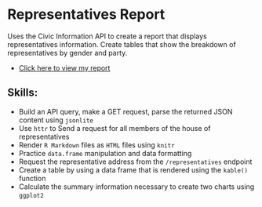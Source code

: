 # Representatives Report
Uses the Civic Information API to create a report that displays representatives information. Create tables that show the breakdown of representatives by gender and party.  

- [Click here to view my report](https://info201b-w19.github.io/a6-phung-phu/)

## Skills:
- Build an API query, make a GET request, parse the returned JSON content using `jsonlite`
- Use `httr` to Send a request for all members of the house of representatives
- Render `R Markdown` files as `HTML` files using `knitr`
- Practice `data.frame` manipulation and data formatting
- Request the representative address from the `/representatives` endpoint
- Create a table by using a data frame that is rendered using the `kable()` function
- Calculate the summary information necessary to create two charts using `ggplot2`
